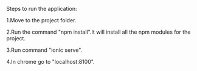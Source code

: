 Steps to run the application:

1.Move to the project folder.

2.Run the command "npm install".It will install all the npm modules for 
  the project.

3.Run command "ionic serve".

4.In chrome go to "localhost:8100".